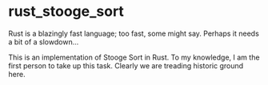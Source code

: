 # rust_stooge_sort
Rust is a blazingly fast language; too fast, some might say. Perhaps it needs a bit of a slowdown...

This is an implementation of Stooge Sort in Rust. To my knowledge, I am the first person to take up this task. Clearly we are treading historic ground here. 
